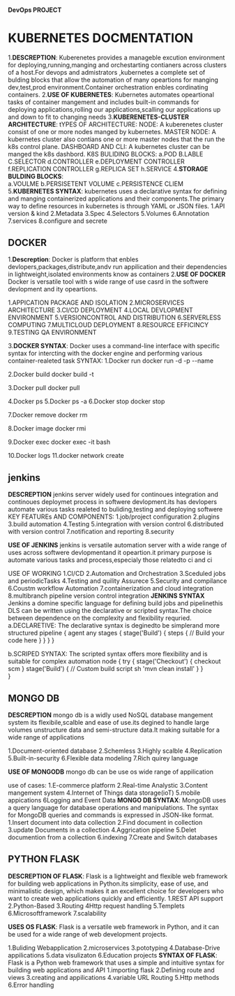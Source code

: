 ####     DevOps PROJECT   ####

# KUBERNETES DOCMENTATION

1.**DESCREPTION**:
Kuberenetes provides a manageble excution environment for deploying,running,manging and orchestarting contianers across clusters of a host.For devops and admistrators ,kubernetes a complete set of bulding blocks that allow the automation of many opeartions for manging dev,test,prod environment.Container orchestration enbles cordinating containers.
2.**USE OF KUBERNETES**:
Kubernetes automates opeartional tasks of container mangement and includes built-in commands for deploying applications,rolling our applications,scalling our applications up and down to fit to changing needs
3.**KUBERENETES-CLUSTER ARCHITECTURE**:
tYPES OF ARCHITECTURE:
  NODE:
  A kuberenetes cluster consist of one or more nodes manged by kubernetes.
   MASTER NODE:
   A kubernetes cluster also contians one or more master nodes that the run the k8s control plane.
   DASHBOARD AND CLI:
   A kubernetes cluster can be manged the k8s dashbord.
   K8S BULIDING BLOCKS:
   a.POD
   B.LABLE
   C.SELECTOR
   d.CONTROLLER
   e.DEPLOYMENT CONTROLLER
   f.REPLICATION CONTROLLER
   g.REPLICA SET
   h.SERVICE
4.**STORAGE BULDING BLOCKS**:   
a.VOULME
b.PERSISETENT VOLUME
c.PERSISTENCE CLIEM
5.**KUBERNETES SYNTAX**:
kubernetes uses a declarative syntax for defining and manging containerized applications and their components.The primary way to define resources in kubernetes is through YAML or JSON files.
1.API version & kind
2.Metadata
3.Spec
4.Selectors
5.Volumes
6.Annotation
7.services
8.configure and secrete

## DOCKER

1.**Descreption**:
Docker is platform that enbles devlopers,packages,distribute,andv run appilication and their dependencies in lightweight,isolated environments know as containers
2.**USE OF DOCKER**
Docker is versatile tool with s wide range of use casrd in the softwere devlopment and ity opeartions.

1.APPICATION PACKAGE AND ISOLATION
2.MICROSERVICES ARCHITECTURE
3.CI/CD DEPLOYMENT
4.LOCAL DEVLOPMENT ENVIRONMENT
5.VERSIONCONTROL AND DISTRIBUTION
6.SERVERLESS COMPUTING
7.MULTICLOUD DEPLOYMENT
8.RESOURCE EFFICINCY
9.TESTING QA ENVIRONMENT

3.**DOCKER SYNTAX**:
Docker uses a command-line interface with specific syntax for intercting with the docker engine and performing various container-realeted task
SYNTAX:
1.Docker run
docker run -d -p --name <container name>

2.Docker build
docker build -t <image>

3.Docker pull
docker pull <image name>

4.Docker ps
5.Docker ps -a
6.Docker stop
docker stop <continer>

7.Docker remove 
docker rm <container name>

8.Docker image
docker rmi <image>

9.Docker exec
docker exec -it <container> bash

10.Docker logs <container>
11.docker network create

## jenkins
**DESCREPTION**
jenkins server widely used for continoues integration and continoues deploymet process in softwere devlopment.its has devlopers automate various tasks realeted to buliding,testing and deploying softwere
KEY FEATUREs AND COMPONENTS:
1.job/project configuration
2.plugins
3.build automation
4.Testing
5.integration with version control
6.distributed with version control
7.notification and reporting
8.security

**USE OF JENKINS**
jenkins is versatile automation server with a wide range of uses across softwere devlopmentand it opeartion.it primary purpose is automate various tasks and process,especialy those relatedto ci and ci

USE OF WORKING
1.CI/CD
2.Automation and Orchestration
3.Sceduled jobs and periodicTasks
4.Testing and quility Assurece
5.Security and compilance
6.Coustm workflow Automation
7.containerization and cloud integration
8.multibranch pipeline
version control integration
**JENKINS SYNTAX**
Jenkins a domine specific language for defining build jobs and pipelinethis DLS can be written using the declarative or scripted syntax.The choice between dependence on the complexity and flexibility requried.
a.DECLARETIVE:
The declarative syntax is deginedto be simplerand more structured
pipeline {
    agent any
    stages {
        stage('Build') {
            steps {
                // Build your code here
            }
        }
    }
}           

          
     
b.SCRIPED SYNTAX:
The scripted syntax offers more flexibility and is suitable for complex automation
node {
    try {
        stage('Checkout') {
            checkout scm
        }
        stage('Build') {
            // Custom build script
            sh 'mvn clean install'
        }
    }        
}


## MONGO DB
**DESCREPTION**
mongo db is a widly used NoSQL database mangement system its flexibile,scalble and ease of use.its degined to handle large volumes unstructure data and semi-structure data.It making suitable for a wide range of applications

1.Document-oriented database
2.Schemless
3.Highly scalble
4.Replication
5.Built-in-security
6.Flexible data modeling
7.Rich quirey language

**USE OF MONGODB**
mongo db can be use os wide range of appilication

use of cases:
1.E-commerce platform
2.Real-time Analystic
3.Content mangement system
4.Internet of Things data storage(ioT)
5.mobile appications
6Logging and Event Data
**MONGO DB SYNTAX**:
MongoDB uses a query language for database operations and manipulations. The syntax for MongoDB queries and commands is expressed in JSON-like format.
1.Insert document into data collection
2.Find document in collection
3.update Documents in a collection
4.Aggrication pipeline
5.Delet documention from a collection
6.indexing
7.Create and Switch databases

## PYTHON FLASK

**DESCREPTION OF FLASK**:
Flask is a lightweight and flexible web framework for building web applications in Python.its simplicity, ease of use, and minimalistic design, which makes it an excellent choice for developers who want to create web applications quickly and efficiently.
1.REST API support
2.Python-Based
3.Routing
4Http request handling
5.Templets
6.Microsoftframework
7.scalability

**USES OS FLASK**:
Flask is a versatile web framework in Python, and it can be used for a wide range of web development projects.

1.Buliding Webapplication
2.microservices
3.pototyping
4.Database-Drive appilications
5.data visulizaton
6.Education projects
**SYNTAX OF FLASK**:
Flask is a Python web framework that uses a simple and intuitive syntax for building web applications and API
1.importing flask
2.Defining route and views
3.creating and appilications
4.variable URL Routing
5.Http methods
6.Error handling






